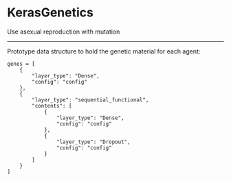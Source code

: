 # KerasGenetics


Use asexual reproduction with mutation

-----------------------------------

Prototype data structure to hold the genetic material for each agent:
```
genes = [
    {
        "layer_type": "Dense",
        "config": "config"
    },
    {
        "layer_type": "sequential_functional",
        "contents": [
            {
                "layer_type": "Dense",
                "config": "config"
            },
            {
                "layer_type": "Dropout",
                "config": "config"
            }
        ]
    }
]
```
